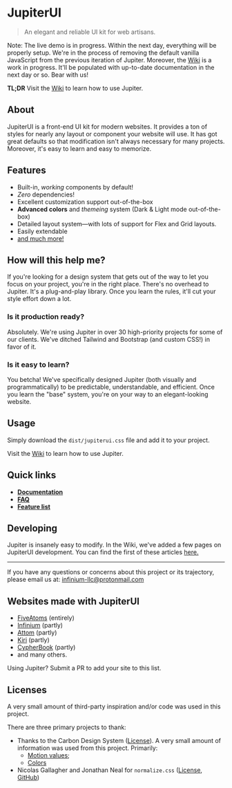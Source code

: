 # JupiterUI

> An elegant and reliable UI kit for web artisans.

Note: The live demo is in progress. Within the next day, everything will be properly setup. We're in the process of removing the default vanilla JavaScript from the previous iteration of Jupiter. Moreover, the [Wiki](https://codeberg.org/JupiterUI/JupiterUI/wiki) is a work in progress. It'll be populated with up-to-date documentation in the next day or so. Bear with us!

**TL;DR** Visit the [Wiki](https://codeberg.org/JupiterUI/JupiterUI/wiki) to learn how to use Jupiter.

## About

JupiterUI is a front-end UI kit for modern websites. It provides a ton of styles for nearly any layout or component your website will use. It has got great defaults so that modification isn't always necessary for many projects. Moreover, it's easy to learn and easy to memorize.

## Features

- Built-in, _working_ components by default!
- _Zero_ dependencies!
- Excellent customization support out-of-the-box
- **Advanced colors** and _themeing_ system (Dark & Light mode out-of-the-box)
- Detailed layout system—with lots of support for Flex and Grid layouts.
- Easily extendable
- [and much more!](https://github.com/Infinium8/JupiterUI/wiki/Feature-list)

## How will this help me?

If you're looking for a design system that gets out of the way to let you focus on your project, you're in the right place. There's no overhead to Jupiter. It's a plug-and-play library. Once you learn the rules, it'll cut your style effort down a lot.

### Is it production ready?

Absolutely. We're using Jupiter in over 30 high-priority projects for some of our clients. We've ditched Tailwind and Bootstrap (and custom CSS!) in favor of it.

### Is it easy to learn?

You betcha! We've specifically designed Jupiter (both visually and programmatically) to be predictable, understandable, and efficient. Once you learn the "base" system, you're on your way to an elegant-looking website.

## Usage

Simply download the `dist/jupiterui.css` file and add it to your project.

Visit the [Wiki](https://github.com/Infinium8/JupiterUI/wiki) to learn how to use Jupiter.

## Quick links

- **[Documentation](https://github.com/Infinium8/JupiterUI/wiki)**
- **[FAQ](https://github.com/Infinium8/JupiterUI/wiki/FAQ)**
- **[Feature list](https://github.com/Infinium8/JupiterUI/wiki/Feature-list)**

## Developing

Jupiter is insanely easy to modify. In the Wiki, we've added a few pages on JupiterUI development. You can find the first of these articles [here.](https://codeberg.org/JupiterUI/JupiterUI/wiki/Developing%3A-1.-Getting-Started)

---

If you have any questions or concerns about this project or its trajectory, please email us at: [infinium-llc@protonmail.com](mailto:infinium-llc@protonmail.com)

## Websites made with JupiterUI

- [FiveAtoms](https://fiveatoms.com/) (entirely)
- [Infinium](https://infinium.earth/) (partly)
- [Attom](https://attom.space/) (partly)
- [Kiri](https://kiri.vercel.app) (partly)
- [CypherBook](https://cypherbook.eu) (partly)
- and many others.

Using Jupiter? Submit a PR to add your site to this list.

## Licenses

A very small amount of third-party inspiration and/or code was used in this project.

There are three primary projects to thank:

- Thanks to the Carbon Design System ([License](https://github.com/carbon-design-system/carbon/blob/main/LICENSE)). A very small amount of information was used from this project. Primarily:
    - [Motion values](https://carbondesignsystem.com/guidelines/motion/overview/);
    - [Colors](https://carbondesignsystem.com/guidelines/color/overview/)
- Nicolas Gallagher and Jonathan Neal for `normalize.css` ([License](https://github.com/necolas/normalize.css/blob/master/LICENSE.md), [GitHub](https://github.com/necolas/normalize.css))